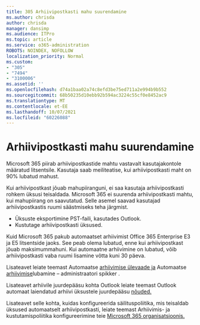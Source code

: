 ```yaml
---
title: 305 Arhiivipostkasti mahu suurendamine
ms.author: chrisda
author: chrisda
manager: dansimp
ms.audience: ITPro
ms.topic: article
ms.service: o365-administration
ROBOTS: NOINDEX, NOFOLLOW
localization_priority: Normal
ms.custom:
- "305"
- "7494"
- "3100006"
ms.assetid: ''
ms.openlocfilehash: d74a1baa02a74c8efd3be75ed711a2e994b9b552
ms.sourcegitcommit: 68b50235d10ebb92b594ac3224c55cf0e8452ac9
ms.translationtype: MT
ms.contentlocale: et-EE
ms.lasthandoff: 10/07/2021
ms.locfileid: "60226088"
---
```

# <a name="increase-the-archive-mailbox-size"></a>Arhiivipostkasti mahu suurendamine

Microsoft 365 piirab arhiivipostkastide mahtu vastavalt kasutajakontole määratud litsentsile. Kasutaja saab meiliteatise, kui arhiivipostkasti maht on 90% lubatud mahust.

Kui arhiivipostkast jõuab mahupiiranguni, ei saa kasutaja arhiivipostkasti rohkem üksusi teisaldada. Microsoft 365 ei suurenda arhiivipostkasti mahtu, kui mahupiirang on saavutatud. Selle asemel saavad kasutajad arhiivipostkastis ruumi säästmiseks teha järgmist.

- Üksuste eksportimine PST-faili, kasutades Outlook.
- Kustutage arhiivipostkasti üksused.

Kuid Microsoft 365 pakub automaatset arhiivimist Office 365 Enterprise E3 ja E5 litsentside jaoks. See peab olema lubatud, enne kui arhiivipostkast jõuab maksimummahuni. Kui automaatne arhiivimine on lubatud, võib arhiivipostkasti vaba ruumi lisamine võtta kuni 30 päeva.

Lisateavet leiate teemast Automaatse [arhiivimise ülevaade ja](https://docs.microsoft.com/microsoft-365/compliance/autoexpanding-archiving) Automaatse [arhiivimise](https://docs.microsoft.com/microsoft-365/compliance/enable-autoexpanding-archiving)lubamine – administraatori spikker .

Lisateavet arhiivile juurdepääsu kohta Outlook leiate teemast Outlook automaat laiendatud arhiivi üksustele juurdepääsu [nõuded.](https://docs.microsoft.com/microsoft-365/compliance/autoexpanding-archiving#outlook-requirements-for-accessing-items-in-an-auto-expanded-archive)

Lisateavet selle kohta, kuidas konfigureerida säilituspoliitika, mis teisaldab üksused automaatselt arhiivipostkasti, leiate teemast Arhiivimis- ja kustutamispoliitika konfigureerimine teie [Microsoft 365 organisatsioonis.](https://docs.microsoft.com//microsoft-365/compliance/set-up-an-archive-and-deletion-policy-for-mailboxes)